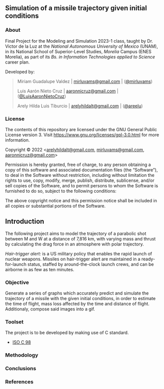 ## Simulation of a missile trajectory given initial conditions
### About
Final Project for the Modeling and Simulation 2023-1 class, taught by Dr. Victor de la Luz at the _National Autonomous University of Mexico_ (UNAM), in its  National School of Superior-Level Studies, _Morelia_ Campus (ENES Morelia), as part of its _Bs. in Information Technologies applied to Science_ career plan.

Developed by:
> 
> Miriam Guadalupe Valdez | mirluvams@gmail.com | ([@mirluvams](https://github.com/mirluvams))
> 
> Luis Aarón Nieto Cruz | aaronnicruz@gmail.com | ([@LuisAaronNietoCruz](https://github.com/LuisAaronNietoCruz))
> 
> Arely Hilda Luis Tiburcio  | arelyhildalt@gmail.com | ([@areelu](https://github.com/areelu))


### License

The contents of this repository are licensed under the GNU General Public License version 3. Visit https://www.gnu.org/licenses/gpl-3.0.html for more information.

Copyright © 2022 <arelyhildalt@gmail.com, mirluvams@gmail.com, aaronnicruz@gmail.com>

Permission is hereby granted, free of charge, to any person obtaining a copy of this software and associated documentation files (the “Software”), to deal in the Software without restriction, including without limitation the rights to use, copy, modify, merge, publish, distribute, sublicense, and/or sell copies of the Software, and to permit persons to whom the Software is furnished to do so, subject to the following conditions:

The above copyright notice and this permission notice shall be included in all copies or substantial portions of the Software.


## Introduction
The following project aims to model the trajectory of a parabolic shot between M and W at a distance of 7,816 km, with varying mass and thrust by calculating the drag force in an atmosphere with polar trajectory.

_Hair-trigger alert:_ is a US military policy that enables the rapid launch of nuclear weapons. Missiles on hair-trigger alert are maintained in a ready-for-launch status, staffed by around-the-clock launch crews, and can be airborne in as few as ten minutes.

### Objective
Generate a series of graphs which accurately predict and simulate the trajectory of a missile with the given initial conditions, in order to estimate the time of flight, mass loss affected by the time and distance of flight. Additionaly, compose said images into a gif.


### Toolset
The project is to be developed by making use of C standard.
* [ISO C 98](https://www.iso.org/standards.html)

### Methodology

### Conclusions

### References 
